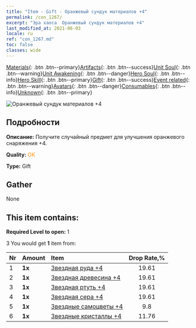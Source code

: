 ```yaml
---
title: "Item - Gift - Оранжевый сундук материалов +4"
permalink: /con_1267/
excerpt: "Эра хаоса  Оранжевый сундук материалов +4"
last_modified_at: 2021-06-03
locale: ru
ref: "con_1267.md"
toc: false
classes: wide
---
```

 [Materials](/ItemsRU/){: .btn .btn--primary}[Artifacts](/ItemsRU/Artifacts/){: .btn .btn--success}[Unit Soul](/ItemsRU/UnitSoul/){: .btn .btn--warning}[Unit Awakening](/ItemsRU/UnitAwakening/){: .btn .btn--danger}[Hero Soul](/ItemsRU/HeroSoul/){: .btn .btn--info}[Hero Skill](/ItemsRU/HeroSkill/){: .btn .btn--primary}[Gift](/ItemsRU/Gift/){: .btn .btn--success}[Event related](/ItemsRU/Events/){: .btn .btn--warning}[Avatars](/ItemsRU/Avatars/){: .btn .btn--danger}[Consumables](/ItemsRU/Consumables/){: .btn .btn--info}[Unknown](/ItemsRU/Unknown/){: .btn .btn--primary}

 ![Оранжевый сундук материалов +4](/images/t/i_304002.png)

## Подробности
 **Описание:** Получите случайный предмет для улучшения оранжевого снаряжения +4.

 **Quality:** <span style="color: #FF8C00">OK</span>

 **Type:** Gift

## Gather

  None

## This item contains:

 **Required Level to open:** 1

 3 You would get **1** item  from:

  | Nr | Amount |     Item    | Drop Rate,% |
  |:---|:-------|:------------|:---------:|
  | 1 |  **1x** | [Звездная руда +4](/ItemsRU/mat_89/) | 19.61 | 
  | 2 |  **1x** | [Звездная древесина +4](/ItemsRU/mat_90/) | 19.61 | 
  | 3 |  **1x** | [Звездная ртуть +4](/ItemsRU/mat_91/) | 19.61 | 
  | 4 |  **1x** | [Звездная сера +4](/ItemsRU/mat_92/) | 19.61 | 
  | 5 |  **1x** | [Звездные самоцветы +4](/ItemsRU/mat_93/) | 9.8 | 
  | 6 |  **1x** | [Звездные кристаллы +4](/ItemsRU/mat_94/) | 11.76 | 
